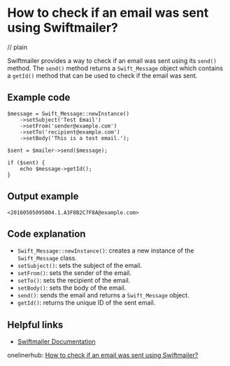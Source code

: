 # How to check if an email was sent using Swiftmailer?
// plain

Swiftmailer provides a way to check if an email was sent using its `send()` method. The `send()` method returns a `Swift_Message` object which contains a `getId()` method that can be used to check if the email was sent.

## Example code

```
$message = Swift_Message::newInstance()
    ->setSubject('Test Email')
    ->setFrom('sender@example.com')
    ->setTo('recipient@example.com')
    ->setBody('This is a test email.');

$sent = $mailer->send($message);

if ($sent) {
    echo $message->getId();
}
```

## Output example

```
<20160505095004.1.A3F8B2C7F8A@example.com>
```

## Code explanation

- `Swift_Message::newInstance()`: creates a new instance of the `Swift_Message` class.
- `setSubject()`: sets the subject of the email.
- `setFrom()`: sets the sender of the email.
- `setTo()`: sets the recipient of the email.
- `setBody()`: sets the body of the email.
- `send()`: sends the email and returns a `Swift_Message` object.
- `getId()`: returns the unique ID of the sent email.

## Helpful links
- [Swiftmailer Documentation](https://swiftmailer.symfony.com/docs/introduction.html)

onelinerhub: [How to check if an email was sent using Swiftmailer?](https://onelinerhub.com/php-swiftmailer/how-to-check-if-an-email-was-sent-using-swiftmailer)